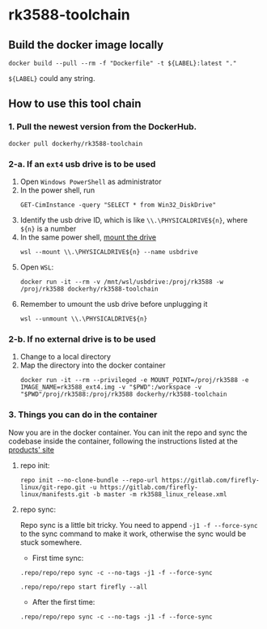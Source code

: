 # rk3588-toolchain
## Build the docker image locally
```
docker build --pull --rm -f "Dockerfile" -t ${LABEL}:latest "."
```
`${LABEL}` could any string.
## How to use this tool chain
### 1. Pull the newest version from the DockerHub.
  ```
  docker pull dockerhy/rk3588-toolchain
  ```
### 2-a. If an `ext4` usb drive is to be used
  1. Open `Windows PowerShell` as administrator
  2. In the power shell, run
      ```
      GET-CimInstance -query "SELECT * from Win32_DiskDrive"
      ```
  3. Identify the usb drive ID, which is like `\\.\PHYSICALDRIVE${n}`, where `${n}` is a number
  4. In the same power shell, [mount the drive](https://learn.microsoft.com/en-us/windows/wsl/wsl2-mount-disk)
      ```
      wsl --mount \\.\PHYSICALDRIVE${n} --name usbdrive
      ```
  5. Open `WSL`:
      ```
      docker run -it --rm -v /mnt/wsl/usbdrive:/proj/rk3588 -w /proj/rk3588 dockerhy/rk3588-toolchain
      ```
  6. Remember to umount the usb drive before unplugging it
      ```
      wsl --unmount \\.\PHYSICALDRIVE${n}
      ```
### 2-b. If no external drive is to be used
  1. Change to a local directory
  2. Map the directory into the docker container
      ```
      docker run -it --rm --privileged -e MOUNT_POINT=/proj/rk3588 -e IMAGE_NAME=rk3588_ext4.img -v "$PWD":/workspace -v "$PWD"/proj/rk3588:/proj/rk3588 dockerhy/rk3588-toolchain
      ```
### 3. Things you can do in the container
Now you are in the docker container. You can init the repo and sync the codebase inside the container, following the instructions listed at the [products' site](https://wiki.t-firefly.com/zh_CN/Core-3588SJD4/linux_compile.html?highlight=docker#chu-shi-hua-cang-ku)

  1. repo init:
      ```
      repo init --no-clone-bundle --repo-url https://gitlab.com/firefly-linux/git-repo.git -u https://gitlab.com/firefly-linux/manifests.git -b master -m rk3588_linux_release.xml
      ```
  2. repo sync:

      Repo sync is a little bit tricky. You need to append `-j1 -f --force-sync` to the sync command to make it work, otherwise the sync would be stuck somewhere.

      - First time sync:
      ```
      .repo/repo/repo sync -c --no-tags -j1 -f --force-sync
      ```
      ```
      .repo/repo/repo start firefly --all
      ```

      - After the first time:
      ```
      .repo/repo/repo sync -c --no-tags -j1 -f --force-sync
      ```
